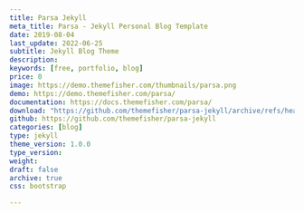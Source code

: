 ```yaml
---
title: Parsa Jekyll
meta_title: Parsa - Jekyll Personal Blog Template
date: 2019-08-04
last_update: 2022-06-25
subtitle: Jekyll Blog Theme
description:
keywords: [free, portfolio, blog]
price: 0
image: https://demo.themefisher.com/thumbnails/parsa.png
demo: https://demo.themefisher.com/parsa/
documentation: https://docs.themefisher.com/parsa/
download: "https://github.com/themefisher/parsa-jekyll/archive/refs/heads/main.zip"
github: https://github.com/themefisher/parsa-jekyll
categories: [blog]
type: jekyll
theme_version: 1.0.0
type_version:
weight:
draft: false
archive: true
css: bootstrap

---
```

